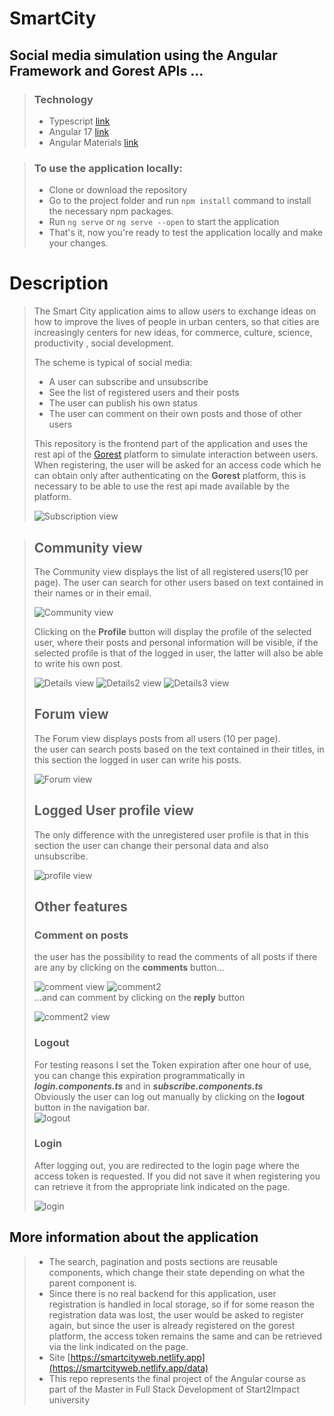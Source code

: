 # SmartCity

## Social media simulation using the Angular Framework and Gorest APIs ...
> ### Technology
> - Typescript [link](https://www.typescriptlang.org/it/tsconfig)
> - Angular 17 [link](https://angular.io/)
> - Angular Materials [link](https://material.angular.io/)

> ### To use the application locally:
>
> - Clone or download the repository
> - Go to the project folder and run `npm install` command to install the necessary npm packages.
> - Run `ng serve` or `ng serve --open` to start the application
> - That's it, now you're ready to test the application locally and make your changes.

# Description
>
> The Smart City application aims to allow users to exchange ideas on how to improve the lives of people in urban centers, so that cities are increasingly centers for new ideas, for commerce, culture, science, productivity , social development.
>
> The scheme is typical of social media:
>  - A user can subscribe and unsubscribe
>  - See the list of registered users and their posts
>  - The user can publish his own status
>  - The user can comment on their own posts and those of other users
>
> This repository is the frontend part of the application and uses the rest api of the [Gorest](https://gorest.co.in/) platform to simulate interaction between users.  
> When registering, the user will be asked for an access code which he can obtain only after authenticating on the **Gorest** platform, this is necessary to be able to use the rest api made available by the platform.
>
> ![Subscription view](https://i.ibb.co/WsSztJ4/subscription.jpg)

> ## Community view
> The Community view displays the list of all registered users(10 per page).
> The user can search for other users based on text contained in their names or in their email.
> 
> ![Community view](https://i.ibb.co/CBHXM8k/community.jpg)
>
> Clicking on the **Profile** button will display the profile of the selected user, where their posts and personal information will be visible, if the selected profile is that of the logged in user, the latter will also be able to write his own post.  
>
> ![Details view](https://i.ibb.co/kBnn7vb/details.jpg)
> ![Details2 view](https://i.ibb.co/J2tW0xN/details2.jpg)
> ![Details3 view](https://i.ibb.co/N3wxdzH/details3.jpg)
> 
> ## Forum view  
> The Forum view displays posts from all users (10 per page).  
> the user can search posts based on the text contained in their titles, in this section the logged in user can write his posts.
> 
> ![Forum view](https://i.ibb.co/X8d7HYj/forum.jpg)
>
> ## Logged User profile view  
> The only difference with the unregistered user profile is that in this section the user can change their personal data and also unsubscribe.
> 
> ![profile view](https://i.ibb.co/12MGMtj/profile.jpg)
>
> ## Other features
> ### Comment on posts
> the user has the possibility to read the comments of all posts if there are any by clicking on the **comments** button...
>
> ![comment view](https://i.ibb.co/RP9jSx6/comment.jpg) ![comment2](https://i.ibb.co/VMKwKFv/comment1.jpg)  
> ...and can comment by clicking on the **reply** button
>
> ![comment2 view](https://i.ibb.co/2smQD0C/comment2.jpg)
> 
> ### Logout
> For testing reasons I set the Token expiration after one hour of use, you can change this expiration programmatically in ***login.components.ts*** and in ***subscribe.components.ts***  
> Obviously the user can log out manually by clicking on the **logout** button in the navigation bar.  
> ![logout](https://i.ibb.co/rb5jG4j/logout.jpg)
>
> ### Login
> After logging out, you are redirected to the login page where the access token is requested. If you did not save it when registering you can retrieve it from the appropriate link indicated on the page.
>
> ![login](https://i.ibb.co/gz4yzGW/login.jpg)
>
## More information about the application
> - The search, pagination and posts sections are reusable components, which change their state depending on what the parent component is.
> - Since there is no real backend for this application, user registration is handled in local storage, so if for some reason the registration data was lost, the user would be asked to register again, but since the user is already registered on the gorest platform, the access token remains the same and can be retrieved via the link indicated on the page.
> - Site [https://smartcityweb.netlify.app](https://smartcityweb.netlify.app/data)
> - This repo represents the final project of the Angular course as part of the Master in Full Stack Development of Start2Impact university
